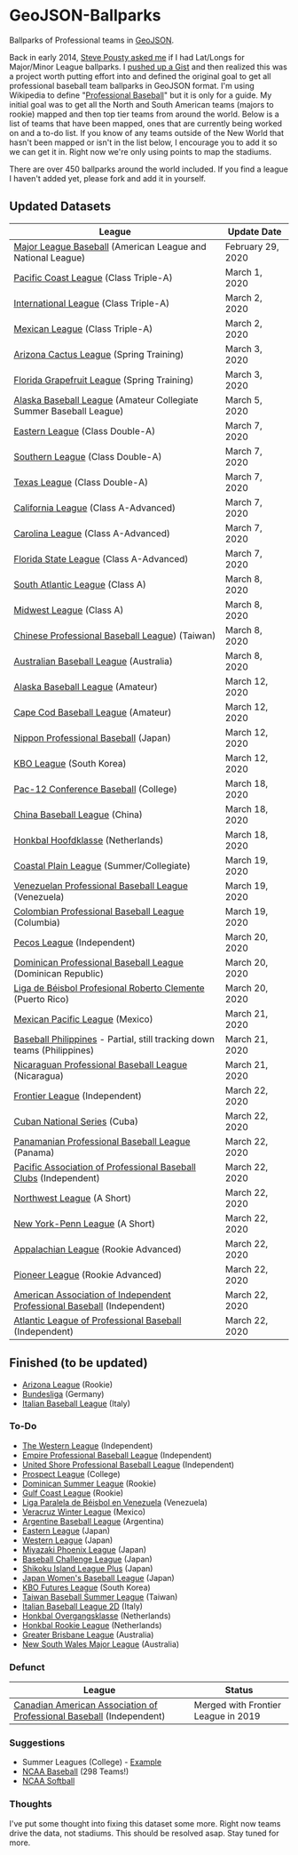 # GeoJSON-Ballparks

Ballparks of Professional teams in [GeoJSON](http://geojson.org).

Back in early 2014, [Steve Pousty asked me](https://twitter.com/TheSteve0/status/436588544329388032) if I had Lat/Longs for Major/Minor League ballparks.  I [pushed up a Gist](https://gist.github.com/cageyjames/9142310) and then realized this was a project worth putting effort into and defined the original goal to get all professional baseball team ballparks in GeoJSON format.  I'm using Wikipedia to define "[Professional Baseball](https://en.wikipedia.org/wiki/Professional_baseball)" but it is only for a guide.  My initial goal was to get all the North and South American teams (majors to rookie) mapped and then top tier teams from around the world.  Below is a list of teams that have been mapped, ones that are currently being worked on and a to-do list.  If you know of any teams outside of the New World that hasn't been mapped or isn't in the list below, I encourage you to add it so we can get it in.  Right now we're only using points to map the stadiums.  

There are over 450 ballparks around the world included.  If you find a league I haven't added yet, please fork and add it in yourself.

## Updated Datasets

| League  | Update Date |
| ------------- | ------------- |
| [Major League Baseball](http://mlb.com) (American League and National League) | February 29, 2020 |
| [Pacific Coast League](http://www.milb.com/index.jsp?sid=l112) (Class Triple-A) | March 1, 2020 |
| [International League](http://www.milb.com/index.jsp?sid=l117) (Class Triple-A) | March 2, 2020 |
| [Mexican League](http://www.milb.com/index.jsp?sid=l125) (Class Triple-A) | March 2, 2020 |
| [Arizona Cactus League](http://www.cactusleague.com) (Spring Training) | March 3, 2020 |
| [Florida Grapefruit League](http://www.floridagrapefruitleague.com) (Spring Training) | March 3, 2020 |
| [Alaska Baseball League](http://alaskabaseballleague.org/) (Amateur Collegiate Summer Baseball League) | March 5, 2020 |
| [Eastern League](http://www.milb.com/index.jsp?sid=l113) (Class Double-A) | March 7, 2020 |
| [Southern League](http://www.milb.com/index.jsp?sid=l111) (Class Double-A) | March 7, 2020 |
| [Texas League](http://www.milb.com/index.jsp?sid=l109) (Class Double-A) | March 7, 2020 |
| [California League](http://www.milb.com/index.jsp?sid=l110) (Class A-Advanced) | March 7, 2020 |
| [Carolina League](http://www.milb.com/index.jsp?sid=l122) (Class A-Advanced) | March 7, 2020 |
| [Florida State League](http://www.milb.com/index.jsp?sid=l123) (Class A-Advanced) | March 7, 2020 |
| [South Atlantic League](http://www.milb.com/index.jsp?sid=l116) (Class A) | March 8, 2020 |
| [Midwest League](http://www.milb.com/index.jsp?sid=l118) (Class A) | March 8, 2020 |
| [Chinese Professional Baseball League](http://www.cpbl.com.tw)) (Taiwan) | March 8, 2020 |
| [Australian Baseball League](http://web.theabl.com.au) (Australia) | March 8, 2020 |
| [Alaska Baseball League](http://alaskabaseballleague.org/) (Amateur) | March 12, 2020 |
| [Cape Cod Baseball League](http://www.capecodbaseball.org/) (Amateur) | March 12, 2020 |
| [Nippon Professional Baseball](http://www.npb.or.jp) (Japan) | March 12, 2020 |
| [KBO League](http://www.koreabaseball.com/) (South Korea) | March 12, 2020 |
| [Pac-12 Conference Baseball](http://pac-12.com/sport/baseball) (College) | March 18, 2020 |
| [China Baseball League](https://en.wikipedia.org/wiki/China_Baseball_League) (China) | March 18, 2020 |
| [Honkbal Hoofdklasse](http://www.honkbalsite.com) (Netherlands) | March 18, 2020 |
| [Coastal Plain League](http://www.coastalplain.com) (Summer/Collegiate) | March 19, 2020 |
| [Venezuelan Professional Baseball League](http://www.lvbp.com) (Venezuela) | March 19, 2020 |
| [Colombian Professional Baseball League](https://en.wikipedia.org/wiki/Colombian_Professional_Baseball_League) (Columbia) | March 19, 2020 |
| [Pecos League](http://pecosleague.com/) (Independent) | March 20, 2020 |
| [Dominican Professional Baseball League](https://en.wikipedia.org/wiki/Dominican_Professional_Baseball_League) (Dominican Republic) | March 20, 2020 |
| [Liga de Béisbol Profesional Roberto Clemente](https://en.wikipedia.org/wiki/Liga_de_Béisbol_Profesional_Roberto_Clemente) (Puerto Rico) | March 20, 2020 |
| [Mexican Pacific League](https://en.wikipedia.org/wiki/Mexican_Pacific_League) (Mexico) | March 21, 2020 |
| [Baseball Philippines](https://en.wikipedia.org/wiki/Baseball_Philippines) - Partial, still tracking down teams (Philippines) | March 21, 2020 |
| [Nicaraguan Professional Baseball League](https://en.wikipedia.org/wiki/Nicaraguan_Professional_Baseball_League) (Nicaragua) | March 21, 2020 |
| [Frontier League](http://www.frontierleague.com/) (Independent) | March 22, 2020 |
| [Cuban National Series](https://en.wikipedia.org/wiki/Cuban_National_Series) (Cuba) | March 22, 2020 |
| [Panamanian Professional Baseball League](https://en.wikipedia.org/wiki/Panamanian_Professional_Baseball_League) (Panama) | March 22, 2020 |
| [Pacific Association of Professional Baseball Clubs](http://pacproclubs.pointstreaksites.com/view/pacproclubs/) (Independent) | March 22, 2020 |
| [Northwest League](http://www.milb.com/index.jsp?sid=l126) (A Short) | March 22, 2020 |
| [New York-Penn League](http://www.milb.com/index.jsp?sid=l127) (A Short) | March 22, 2020 |
| [Appalachian League](http://www.milb.com/index.jsp?sid=l120) (Rookie Advanced) | March 22, 2020 |
| [Pioneer League](http://www.milb.com/index.jsp?sid=l128) (Rookie Advanced) | March 22, 2020 |
| [American Association of Independent Professional Baseball](http://www.americanassociationbaseball.com) (Independent) | March 22, 2020 |
| [Atlantic League of Professional Baseball](http://www.atlanticleague.com/) (Independent) | March 22, 2020 |

## Finished (to be updated)

* [Arizona League](http://www.milb.com/index.jsp?sid=l121) (Rookie)
* [Bundesliga](http://baseball-bundesliga.de/) (Germany)
* [Italian Baseball League](https://en.wikipedia.org/wiki/Italian_Baseball_League) (Italy)

### To-Do

* [The Western League](https://en.wikipedia.org/wiki/The_Western_League) (Independent)
* [Empire Professional Baseball League](https://en.wikipedia.org/wiki/Empire_Professional_Baseball_League) (Independent)
* [United Shore Professional Baseball League](https://en.wikipedia.org/wiki/United_Shore_Professional_Baseball_League) (Independent)
* [Prospect League](https://en.wikipedia.org/wiki/Prospect_League) (College)
* [Dominican Summer League](http://www.milb.com/index.jsp?sid=l130) (Rookie)
* [Gulf Coast League](http://www.milb.com/index.jsp?sid=l124) (Rookie)
* [Liga Paralela de Béisbol en Venezuela](https://en.wikipedia.org/wiki/Liga_Paralela_de_Béisbol_en_Venezuela) (Venezuela)
* [Veracruz Winter League](https://en.wikipedia.org/wiki/Veracruz_Winter_League) (Mexico)
* [Argentine Baseball League](https://en.wikipedia.org/wiki/Argentine_Baseball_League) (Argentina)
* [Eastern League](http://tinyurl.com/hnjz4gk) (Japan)
* [Western League](http://tinyurl.com/zohqt3x) (Japan)
* [Miyazaki Phoenix League](https://en.wikipedia.org/wiki/Miyazaki_Phoenix_League) (Japan)
* [Baseball Challenge League](https://en.wikipedia.org/wiki/Baseball_Challenge_League) (Japan)
* [Shikoku Island League Plus](https://en.wikipedia.org/wiki/Shikoku_Island_League_Plus) (Japan)
* [Japan Women's Baseball League](https://en.wikipedia.org/wiki/Japan_Women%27s_Baseball_League) (Japan)
* [KBO Futures League](https://en.wikipedia.org/wiki/KBO_Futures_League) (South Korea)
* [Taiwan Baseball Summer League](https://en.wikipedia.org/wiki/Taiwan_Baseball_Summer_League) (Taiwan)
* [Italian Baseball League 2D](https://en.wikipedia.org/wiki/Italian_Baseball_League_2D) (Italy)
* [Honkbal Overgangsklasse](https://en.wikipedia.org/wiki/Honkbal_Overgangsklasse) (Netherlands)
* [Honkbal Rookie League](https://en.wikipedia.org/wiki/Honkbal_Rookie_League) (Netherlands)
* [Greater Brisbane League](https://en.wikipedia.org/wiki/Greater_Brisbane_League) (Australia)
* [New South Wales Major League](https://en.wikipedia.org/wiki/New_South_Wales_Major_League) (Australia)

### Defunct

| League  | Status |
| ------------- | ------------- |
| [Canadian American Association of Professional Baseball](http://canamleague.com/) (Independent) | Merged with Frontier League in 2019 |

### Suggestions

* Summer Leagues (College) - [Example](https://gist.github.com/oeon/54626316c56a76e4db67)
* [NCAA Baseball](https://en.wikipedia.org/wiki/College_baseball) (298 Teams!)
* [NCAA Softball](https://en.wikipedia.org/wiki/List_of_NCAA_Division_I_softball_programs)

### Thoughts

I've put some thought into fixing this dataset some more. Right now teams drive the data, not stadiums.  This should be resolved asap.  Stay tuned for more.